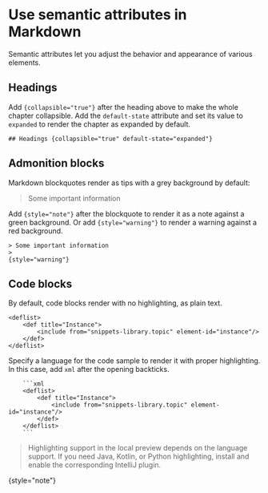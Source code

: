 # Use semantic attributes in Markdown

Semantic attributes let you adjust the behavior and appearance of various elements.

## Headings

Add `{collapsible="true"}` after the heading above to make the whole chapter collapsible.
Add the `default-state` attribute and set its value to `expanded`
to render the chapter as expanded by default.

```
## Headings {collapsible="true" default-state="expanded"}
```

## Admonition blocks

Markdown blockquotes render as tips with a grey background by default:

> Some important information
>

Add `{style="note"}` after the blockquote to render it as a note against a green background.
Or add `{style="warning"}` to render a warning against a red background.

```
> Some important information
>
{style="warning"}
```

## Code blocks

By default, code blocks render with no highlighting, as plain text.

```
<deflist>
    <def title="Instance">
        <include from="snippets-library.topic" element-id="instance"/>
    </def>
</deflist>
```

Specify a language for the code sample to render it with proper highlighting.
In this case, add `xml` after the opening backticks.

```
    ```xml
    <deflist>
        <def title="Instance">
            <include from="snippets-library.topic" element-id="instance"/>
        </def>
    </deflist>
    ```
```

> Highlighting support in the local preview depends on the language support.
> If you need Java, Kotlin, or Python highlighting,
> install and enable the corresponding IntelliJ plugin.
>
{style="note"}